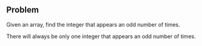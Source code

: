 ## Problem
Given an array, find the integer that appears an odd number of times.

There will always be only one integer that appears an odd number of times.
